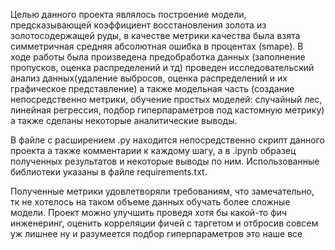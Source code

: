 Целью данного проекта являлось построение модели, предсказывающей коэффициент восстановления золота из золотосодержащей руды, в качестве метрики качества былa взятa cимметричная средняя абсолютная ошибка в процентах (smape). В ходе работы была произведена предобработка данных (заполнение пропусков, оценка распределений и тд)  проведен исследовательский анализ данных(удаление выбросов, оценка распределений и их графическое представление) а также модельная часть (создание непосредственно метрики, обучение простых моделей: случайный лес, линейная регрессия, подбор гиперпараметров под кастомную метрику) а также сделаны некоторые аналитические выводы. 

В файле с расширением .py находится непосредственно скрипт данного проекта а также комментарии к каждому шагу, а в .ipynb образец полученных результатов и некоторые выводы по ним. Использованные библиотеки указаны в файле requirements.txt.

Полученные метрики удовлетворяли требованиям, что замечательно, тк не хотелось на таком объеме данных обучать более сложные модели. Проект можно улучшить проведя хотя бы какой-то фич инженеринг, оценить корреляции фичей с таргетом и отбросив совсем уж лишнее ну и разумеется подбор гиперпараметров это наше все
